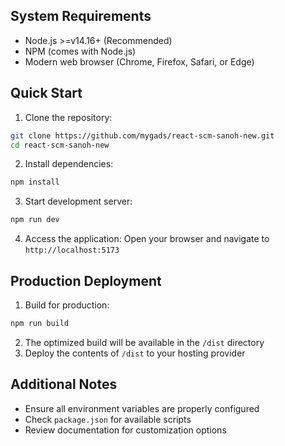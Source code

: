 ## System Requirements

- Node.js >=v14.16+ (Recommended)
- NPM (comes with Node.js)
- Modern web browser (Chrome, Firefox, Safari, or Edge)

## Quick Start

1. Clone the repository:
```bash
git clone https://github.com/mygads/react-scm-sanoh-new.git
cd react-scm-sanoh-new
```

2. Install dependencies:
```bash
npm install
```

3. Start development server:
```bash
npm run dev
```

4. Access the application:
Open your browser and navigate to `http://localhost:5173`

## Production Deployment

1. Build for production:
```bash
npm run build
```

2. The optimized build will be available in the `/dist` directory
3. Deploy the contents of `/dist` to your hosting provider

## Additional Notes

- Ensure all environment variables are properly configured
- Check `package.json` for available scripts
- Review documentation for customization options